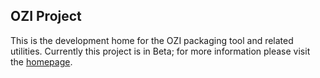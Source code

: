 ## OZI Project

This is the development home for the OZI packaging tool and related utilities.
Currently this project is in Beta; for more information please visit the [homepage](https://oziproject.dev/).

